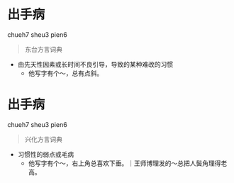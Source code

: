 # 出手病
chueh7 sheu3 pien6
> 东台方言词典
- 由先天性因素或长时间不良引导，导致的某种难改的习惯
  - 他写字有个～，总有点斜。

# 出手病
chueh7 sheu3 pien6
> 兴化方言词典
- 习惯性的弱点或毛病
  - 他写字有个～，右上角总喜欢下垂。｜王师博理发的～总把人鬓角理得老高。
